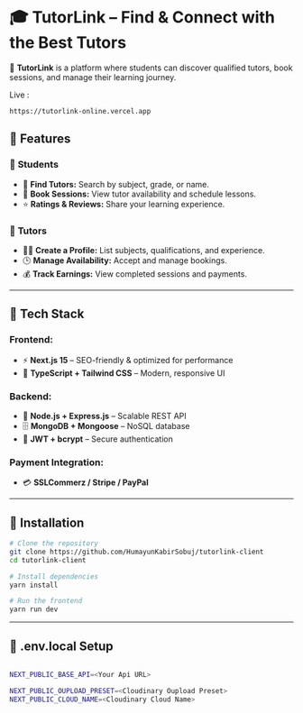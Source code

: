 # 🎓 TutorLink – Find & Connect with the Best Tutors  

🚀 **TutorLink** is a platform where students can discover qualified tutors, book sessions, and manage their learning journey.  

Live : 

```
https://tutorlink-online.vercel.app
```

## 🌟 Features  
### 🔹 **Students**  
- 🏫 **Find Tutors:** Search by subject, grade, or name.  
- 📅 **Book Sessions:** View tutor availability and schedule lessons.  
- ⭐ **Ratings & Reviews:** Share your learning experience.  

### 🔹 **Tutors**  
- 👨‍🏫 **Create a Profile:** List subjects, qualifications, and experience.  
- 🕒 **Manage Availability:** Accept and manage bookings.  
- 💰 **Track Earnings:** View completed sessions and payments.  

---

## 🚀 Tech Stack  
### **Frontend:**  
- ⚡ **Next.js 15** – SEO-friendly & optimized for performance  
- 🎨 **TypeScript + Tailwind CSS** – Modern, responsive UI  

### **Backend:**  
- 🔧 **Node.js + Express.js** – Scalable REST API  
- 🗄️ **MongoDB + Mongoose** – NoSQL database  
- 🔐 **JWT + bcrypt** – Secure authentication  

### **Payment Integration:**  
- 💳 **SSLCommerz / Stripe / PayPal** 




---

## 🔧 Installation  
```bash
# Clone the repository
git clone https://github.com/HumayunKabirSobuj/tutorlink-client
cd tutorlink-client

# Install dependencies
yarn install

# Run the frontend
yarn run dev

```

---

## 🔧 .env.local Setup
```bash

NEXT_PUBLIC_BASE_API=<Your Api URL>

NEXT_PUBLIC_OUPLOAD_PRESET=<Cloudinary Oupload Preset>
NEXT_PUBLIC_CLOUD_NAME=<Cloudinary Cloud Name>


```